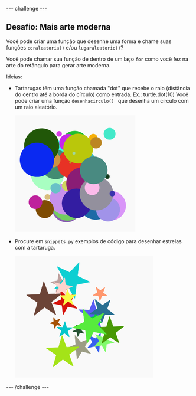 \--- challenge \---

## Desafio: Mais arte moderna

Você pode criar uma função que desenhe uma forma e chame suas funções `coraleatoria()` e/ou `lugaraleatorio()`?

Você pode chamar sua função de dentro de um laço `for` como você fez na arte do retângulo para gerar arte moderna.

Ideias:

- Tartarugas têm uma função chamada "dot" que recebe o raio (distância do centro até a borda do círculo) como entrada. Ex.: turtle.dot(10) Você pode criar uma função `desenhacirculo() ` que desenha um círculo com um raio aleatório.
    
    ![screenshot](images/modern-circles.png)

- Procure em `snippets.py` exemplos de código para desenhar estrelas com a tartaruga.
    
    ![screenshot](images/modern-stars.png)

\--- /challenge \---